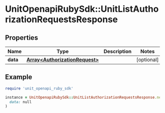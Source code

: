 # UnitOpenapiRubySdk::UnitListAuthorizationRequestsResponse

## Properties

| Name | Type | Description | Notes |
| ---- | ---- | ----------- | ----- |
| **data** | [**Array&lt;AuthorizationRequest&gt;**](AuthorizationRequest.md) |  | [optional] |

## Example

```ruby
require 'unit_openapi_ruby_sdk'

instance = UnitOpenapiRubySdk::UnitListAuthorizationRequestsResponse.new(
  data: null
)
```

